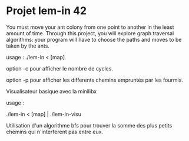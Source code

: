 # Projet lem-in 42

You must move your ant colony from one point to another in the least amount of time. Through this project, you will explore graph traversal algorithms: your program will have to choose the paths and moves to be taken by the ants.

usage : ./lem-in < [map]

option -c pour afficher le nombre de cycles.

option -p pour afficher les differents chemins empruntés par les fourmis.

Visualisateur basique avec la minilibx

usage :

./lem-in < [map] | ./lem-in-visu

Utilisation d'un algorithme bfs pour trouver la somme des plus petits chemins qui n'interferent pas entre eux.
